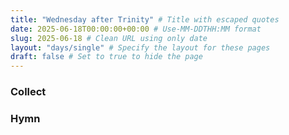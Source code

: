 ```yaml
---
title: "Wednesday after Trinity" # Title with escaped quotes
date: 2025-06-18T00:00:00+00:00 # Use-MM-DDTHH:MM format
slug: 2025-06-18 # Clean URL using only date
layout: "days/single" # Specify the layout for these pages
draft: false # Set to true to hide the page
---
```


### Collect


### Hymn